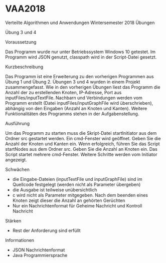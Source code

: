 # VAA2018
Verteilte Algorithmen und Anwendungen Wintersemester 2018 Übungen


Übung 3 und 4


Voraussetzung

Das Programm wurde nur unter Betriebssystem Windows 10 getestet.
Im Programm wird JSON genutzt, classpath wird in der Script-Datei gesetzt.


Kurzbeschreibung

Das Programm ist eine Erweiterung zu den vorherigen Programmen aus Übung 1 und Übung 2.
Übungen 3 und 4 wurden in einem Projekt zusammengefasst.
Wie in den vorherigen Übungen liest das Programm die Anzahl der zu erstellenden Knoten, IP-Adresse, Port aus inputFiles/inputTextFile.
Nachbarn und Verbindungen werden vom Programm erstellt (Datei inputFiles/inputGraphFile wird überschrieben), abhängig von den Eingaben (Anzahl an Knoten und Kanten).
Weitere Funktionalitäten des Programms stehen in der Aufgabenstellung.


Ausführung

Um das Programm zu starten muss die Skript-Datei startInitiator aus dem Ordner src gestartet werden.
Ein cmd-Fenster wird geöffnet. Geben Sie die Anzahl der Knoten und Kanten ein.
Wenn erfolgreich, führen Sie das Script startNodes aus dem Ordner src.
Geben Sie die Anzahl an Knoten ein. Das Script startet mehrere cmd-Fenster.
Weitere Schritte werden vom Initiator angezeigt.


Schwächen

- die Eingabe-Dateien (inputTextFile und inputGraphFile) sind im Quellcode festgelegt (werden nicht als Parameter übergeben)
- die Ausgabe ist teilweise unübersichtlich
- c wird nicht als Parameter mitgegeben. Nach dem beenden eines Knoten zeigt dieser die Anzahl an gehörten Gerüchten
- Nur ein Nachrichtenformat für Geheime Nachricht und Kontroll Nachricht


Stärken

- Rest der Anforderung sind erfüllt


Informationen

- JSON Nachrichtenformat
- Java Programmiersprache